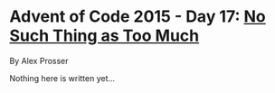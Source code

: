 # Advent of Code 2015 - Day 17: [No Such Thing as Too Much](https://adventofcode.com/2015/day/17)
By Alex Prosser

Nothing here is written yet...